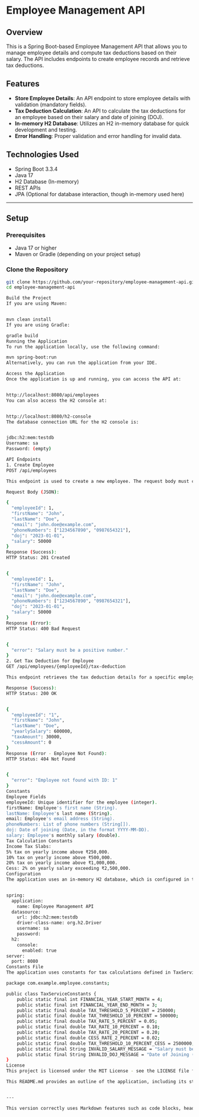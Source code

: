# Employee Management API

## Overview

This is a Spring Boot-based Employee Management API that allows you to manage employee details and compute tax deductions based on their salary. The API includes endpoints to create employee records and retrieve tax deductions.

## Features

- **Store Employee Details**: An API endpoint to store employee details with validation (mandatory fields).
- **Tax Deduction Calculation**: An API to calculate the tax deductions for an employee based on their salary and date of joining (DOJ).
- **In-memory H2 Database**: Utilizes an H2 in-memory database for quick development and testing.
- **Error Handling**: Proper validation and error handling for invalid data.

## Technologies Used

- Spring Boot 3.3.4
- Java 17
- H2 Database (In-memory)
- REST APIs
- JPA (Optional for database interaction, though in-memory used here)

---

## Setup

### Prerequisites

- Java 17 or higher
- Maven or Gradle (depending on your project setup)

### Clone the Repository

```bash
git clone https://github.com/your-repository/employee-management-api.git
cd employee-management-api

Build the Project
If you are using Maven:


mvn clean install
If you are using Gradle:

gradle build
Running the Application
To run the application locally, use the following command:

mvn spring-boot:run
Alternatively, you can run the application from your IDE.

Access the Application
Once the application is up and running, you can access the API at:


http://localhost:8080/api/employees
You can also access the H2 console at:


http://localhost:8080/h2-console
The database connection URL for the H2 console is:


jdbc:h2:mem:testdb
Username: sa
Password: (empty)

API Endpoints
1. Create Employee
POST /api/employees

This endpoint is used to create a new employee. The request body must contain all required fields.

Request Body (JSON):

{
  "employeeId": 1,
  "firstName": "John",
  "lastName": "Doe",
  "email": "john.doe@example.com",
  "phoneNumbers": ["1234567890", "0987654321"],
  "doj": "2023-01-01",
  "salary": 50000
}
Response (Success):
HTTP Status: 201 Created


{
  "employeeId": 1,
  "firstName": "John",
  "lastName": "Doe",
  "email": "john.doe@example.com",
  "phoneNumbers": ["1234567890", "0987654321"],
  "doj": "2023-01-01",
  "salary": 50000
}
Response (Error):
HTTP Status: 400 Bad Request


{
  "error": "Salary must be a positive number."
}
2. Get Tax Deduction for Employee
GET /api/employees/{employeeId}/tax-deduction

This endpoint retrieves the tax deduction details for a specific employee based on the employee ID.

Response (Success):
HTTP Status: 200 OK


{
  "employeeId": "1",
  "firstName": "John",
  "lastName": "Doe",
  "yearlySalary": 600000,
  "taxAmount": 30000,
  "cessAmount": 0
}
Response (Error - Employee Not Found):
HTTP Status: 404 Not Found


{
  "error": "Employee not found with ID: 1"
}
Constants
Employee Fields
employeeId: Unique identifier for the employee (integer).
firstName: Employee's first name (String).
lastName: Employee's last name (String).
email: Employee's email address (String).
phoneNumbers: List of phone numbers (String[]).
doj: Date of joining (Date, in the format YYYY-MM-DD).
salary: Employee's monthly salary (double).
Tax Calculation Constants
Income Tax Slabs:
5% tax on yearly income above ₹250,000.
10% tax on yearly income above ₹500,000.
20% tax on yearly income above ₹1,000,000.
Cess: 2% on yearly salary exceeding ₹2,500,000.
Configuration
The application uses an in-memory H2 database, which is configured in the application.yml:


spring:
  application:
    name: Employee Management API
  datasource:
    url: jdbc:h2:mem:testdb
    driver-class-name: org.h2.Driver
    username: sa
    password:
  h2:
    console:
      enabled: true
server:
  port: 8080
Constants File
The application uses constants for tax calculations defined in TaxServiceConstants.java:

package com.example.employee.constants;

public class TaxServiceConstants {
    public static final int FINANCIAL_YEAR_START_MONTH = 4;
    public static final int FINANCIAL_YEAR_END_MONTH = 3;
    public static final double TAX_THRESHOLD_5_PERCENT = 250000;
    public static final double TAX_THRESHOLD_10_PERCENT = 500000;
    public static final double TAX_RATE_5_PERCENT = 0.05;
    public static final double TAX_RATE_10_PERCENT = 0.10;
    public static final double TAX_RATE_20_PERCENT = 0.20;
    public static final double CESS_RATE_2_PERCENT = 0.02;
    public static final double TAX_THRESHOLD_10_PERCENT_CESS = 2500000;
    public static final String INVALID_SALARY_MESSAGE = "Salary must be a positive number.";
    public static final String INVALID_DOJ_MESSAGE = "Date of Joining (DOJ) must be a valid past or current date.";
}
License
This project is licensed under the MIT License - see the LICENSE file for details.

This README.md provides an outline of the application, including its structure, setup, and how to interact with the API endpoints.


---

This version correctly uses Markdown features such as code blocks, headings, and bullet poin
